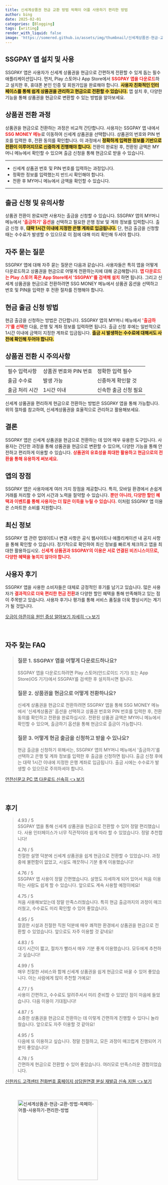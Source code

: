 ```yaml
---
title: 신세계상품권 현금 교환 방법 쓱페이 어플 사용하기 편리한 방법
author: bing
date: 2025-02-01
categories: [Blogging]
tags: [writing]
render_with_liquid: false
image: 'https://somered.github.io/assets/img/thumbnail/신세계상품권-현금-교환-방법-쓱페이-어플-사용하기-편리한-방법.webp'
---
```



<h2 id='SSGPAY_앱_설치_및_사용'>SSGPAY 앱 설치 및 사용</h2>

<p>SSGPAY 앱은 사용자가 신세계 상품권을 현금으로 간편하게 전환할 수 있게 돕는 필수 애플리케이션입니다. 먼저, Play 스토어나 App Store에서 <b><span style="color: #ee2323;">SSGPAY 앱을 다운로드</span></b>하고 설치한 후, 휴대폰 본인 인증 및 회원가입을 완료해야 합니다. <b><span style="background-color: #ffe066;">사용자 친화적인 인터페이스를 통해 쉽게 상품권을 관리하고 현금으로 전환할 수 있습니다.</span></b> 앱 설치 후, 다양한 기능을 통해 상품권을 현금으로 변환할 수 있는 방법을 알아보세요.</p>

<h2 id='상품권_전환_과정'>상품권 전환 과정</h2>

<p>상품권을 현금으로 전환하는 과정은 비교적 간단합니다. 사용자는 SSGPAY 앱 내에서 <b><span style="color: #ee2323;">SSG MONEY 메뉴</span></b>로 이동하여 신세계 상품권을 선택합니다. 상품권의 번호와 PIN 번호를 입력한 후, 전환 동의를 확인합니다. 이 과정에서 <b><span style="background-color: #ffe066;">정확하게 입력한 정보를 기반으로 전환이 이루어지므로 신중하게 진행해야 합니다.</span></b> 전환이 완료된 후, 전환된 금액은 MY머니 메뉴에서 확인할 수 있으며 출금 신청을 통해 현금으로 받을 수 있습니다.</p>

<hr />

<ul>
    <li>신세계 상품권 번호 및 PIN 번호를 입력하는 과정입니다.</li>
    <li>정확한 정보를 입력했는지 반드시 확인해야 합니다.</li>
    <li>전환 후 MY머니 메뉴에서 금액을 확인할 수 있습니다.</li>
</ul>

<hr />

<h2 id='출금_신청_및_유의사항'>출금 신청 및 유의사항</h2>

<p>상품권 전환이 완료되면 사용자는 출금을 신청할 수 있습니다. SSGPAY 앱의 MY머니 메뉴에서 <b><span style="color: #ee2323;">'출금하기' 옵션</span></b>을 선택하고 필요한 은행 정보 및 계좌 정보를 입력합니다. 출금 신청 후, <b><span style="background-color: #ffe066;">대략 1시간 이내에 지정한 은행 계좌로 입금됩니다.</span></b> 단, 현금 출금을 신청할 때는 수수료가 발생할 수 있으므로 이 점에 대해 미리 확인해 두셔야 합니다.</p>

<h2 id='자주_묻는_질문'>자주 묻는 질문</h2>

<p>SSGPAY 앱에 대해 자주 묻는 질문은 다음과 같습니다. 사용자들은 특히 앱을 어떻게 다운로드하고 상품권을 현금으로 어떻게 전환하는지에 대해 궁금해합니다. <b><span style="color: #ee2323;">앱 다운로드는 Play 스토어 혹은 App Store에서 'SSGPAY'를 검색해 설치</span></b> 하면 됩니다. 그리고 신세계 상품권을 현금으로 전환하려면 SSG MONEY 메뉴에서 상품권 옵션을 선택하고 번호 및 PIN을 입력한 후 전환 절차를 진행해야 합니다.</p>

<h2 id='현금_출금_신청_방법'>현금 출금 신청 방법</h2>

<p>현금 출금을 신청하는 방법은 간단합니다. SSGPAY 앱의 MY머니 메뉴에서 <b><span style="color: #ee2323;">'출금하기'를 선택</span></b>한 다음, 은행 및 계좌 정보를 입력하면 됩니다. 출금 신청 후에는 일반적으로 1시간 이내에 금액이 지정한 계좌로 입금됩니다. <b><span style="background-color: #ffe066;">출금 시 발생하는 수수료에 대해서도 사전에 확인해 두어야 합니다.</span></b></p>

<h2 id='상품권_전환시_주의사항'>상품권 전환 시 주의사항</h2>

<table>
    <tr>
        <td>필수 입력사항</td>
        <td>상품권 번호와 PIN 번호</td>
        <td>정확한 입력 필수</td>
    </tr>
    <tr>
        <td>출금 수수료</td>
        <td>발생 가능</td>
        <td>신중하게 확인할 것</td>
    </tr>
    <tr>
        <td>출금 처리 시간</td>
        <td>1시간 이내</td>
        <td>신속한 출금 신청 필요</td>
    </tr>
</table>

<p>신세계 상품권을 편리하게 현금으로 전환하는 방법은 SSGPAY 앱을 통해 가능합니다. 위의 절차를 참고하여, 신세계상품권을 효율적으로 관리하고 활용해보세요.</p>

<h2 id='결론'>결론</h2>

<p>SSGPAY 앱은 신세계 상품권을 현금으로 전환하는 데 있어 매우 유용한 도구입니다. 사용자는 간단한 과정을 통해 상품권을 현금으로 변환할 수 있으며, 다양한 기능을 통해 안전하고 편리하게 이용할 수 있습니다. <b><span style="color: #ee2323;">상품권의 유효성을 최대한 활용하고 현금으로의 전환을 통해 유용하게 써보세요.</span></b></p>

<h2 id='앱의_장점'>앱의 장점</h2>

<p>SSGPAY 앱은 사용자에게 여러 가지 장점을 제공합니다. 특히, 모바일 환경에서 손쉽게 거래를 처리할 수 있어 시간과 노력을 절약할 수 있습니다. <b><span style="color: #ee2323;">뿐만 아니라, 다양한 할인 혜택과 이벤트를 통해 사용자는 더 많은 이득을 누릴 수 있습니다.</span></b> 이처럼 SSGPAY 앱 이용은 스마트한 소비를 지원합니다.</p>

<h2 id='최신_정보'>최신 정보</h2>

<p>SSGPAY 앱 관련 업데이트나 변경 사항은 공식 웹사이트나 애플리케이션 내 공지 사항을 통해 확인할 수 있습니다. 정기적으로 확인하여 최신 정보를 빠르게 체크하고 앱을 최대한 활용하십시오. <b><span style="color: #ee2323;">신세계 상품권과 SSGPAY의 이용은 서로 연결된 비즈니스이므로, 다양한 혜택을 놓치지 않아야 합니다.</span></b></p>

<h2 id='사용자_후기'>사용자 후기</h2>

<p>SSGPAY 앱을 사용한 소비자들은 대체로 긍정적인 후기를 남기고 있습니다. 많은 사용자가 <b><span style="color: #ee2323;">결과적으로 더욱 편리한 현금 전환</span></b>과 다양한 할인 혜택을 통해 만족해하고 있는 점이 주목받고 있습니다. 사용자 후기나 평가를 통해 서비스 품질을 더욱 향상시키는 계기가 될 것입니다.</p>


<p><a class="click-button" title="오금이 아픈이유 원인 증상 알아보기 자세히" href="https://somered.github.io/posts/%EC%98%A4%EA%B8%88%EC%9D%B4-%EC%95%84%ED%94%88%EC%9D%B4%EC%9C%A0-%EC%9B%90%EC%9D%B8-%EC%A6%9D%EC%83%81-%EC%95%8C%EC%95%84%EB%B3%B4%EA%B8%B0-%EC%9E%90%EC%84%B8%ED%9E%88/" rel="dofollow">오금이 아픈이유 원인 증상 알아보기 자세히 👈 보기</a></p><br>
<h2 id='자주_찾는_FAQ'>자주 찾는 FAQ</h2>
<div itemscope="" itemtype="https://schema.org/FAQPage"> 
<blockquote> 
<div itemscope="" itemprop="mainEntity" itemtype="https://schema.org/Question"> 
<h3 itemprop="name">질문 1. SSGPAY 앱을 어떻게 다운로드하나요?</h3> 
<div itemscope="" itemprop="acceptedAnswer" itemtype="https://schema.org/Answer"> 
<span itemprop="text"> 
<p>SSGPAY 앱을 다운로드하려면 Play 스토어(안드로이드 기기) 또는 App Store(iOS 기기)에서 SSGPAY를 검색한 후 설치하시면 됩니다.</p> 
</span> 
</div> 
</div> 

<div itemscope="" itemprop="mainEntity" itemtype="https://schema.org/Question"> 
<h3 itemprop="name">질문 2. 상품권을 현금으로 어떻게 전환하나요?</h3> 
<div itemscope="" itemprop="acceptedAnswer" itemtype="https://schema.org/Answer"> 
<span itemprop="text"> 
<p>신세계 상품권을 현금으로 전환하려면 SSGPAY 앱을 통해 SSG MONEY 메뉴에서 '신세계상품권' 옵션을 선택하고 상품권 번호와 PIN 번호를 입력한 후, 전환 동의를 확인하고 전환을 완료하십시오. 전환된 상품권 금액은 MY머니 메뉴에서 확인할 수 있으며, 출금하기 옵션을 통해 현금으로 출금이 가능합니다.</p> 
</span> 
</div> 
</div> 

<div itemscope="" itemprop="mainEntity" itemtype="https://schema.org/Question"> 
<h3 itemprop="name">질문 3. 어떻게 현금 출금을 신청하고 받을 수 있나요?</h3> 
<div itemscope="" itemprop="acceptedAnswer" itemtype="https://schema.org/Answer"> 
<span itemprop="text"> 
<p>현금 출금을 신청하기 위해서는, SSGPAY 앱의 MY머니 메뉴에서 '출금하기'를 선택하고 은행 및 계좌 정보를 입력한 후 출금을 신청하면 됩니다. 출금 신청 후에는 대략 1시간 이내에 지정한 은행 계좌로 입금됩니다. 출금 시에는 수수료가 발생할 수 있으므로 주의하셔야 합니다.</p> 
</span> 
</div> 
</div> 
</blockquote> 
</div>
<p><a class="click-button" title="안전신문고 PC 앱 다운로드 신속히" href="https://somered.github.io/posts/%EC%95%88%EC%A0%84%EC%8B%A0%EB%AC%B8%EA%B3%A0-PC-%EC%95%B1-%EB%8B%A4%EC%9A%B4%EB%A1%9C%EB%93%9C-%EC%8B%A0%EC%86%8D%ED%9E%88/" rel="dofollow">안전신문고 PC 앱 다운로드 신속히 👈 보기</a></p><br>
<h2 id='후기'>후기</h2>
<div itemscope itemtype="https://schema.org/Product">
  <blockquote>
  <div itemprop="review" itemscope itemtype="https://schema.org/Review">
      <div itemprop="reviewRating" itemscope itemtype="https://schema.org/Rating"> <span itemprop="ratingValue">4.93</span> / <span itemprop="bestRating">5</span> </div>
      <span itemprop="reviewBody">SSGPAY 앱을 통해 신세계 상품권을 현금으로 전환할 수 있어 정말 편리했습니다. 사용 인터페이스가 너무 직관적이라 쉽게 따라 할 수 있었습니다. 정말 추천합니다!</span>
  </div>
  <br>
  <div itemprop="review" itemscope itemtype="https://schema.org/Review">
      <div itemprop="reviewRating" itemscope itemtype="https://schema.org/Rating"> <span itemprop="ratingValue">4.76</span> / <span itemprop="bestRating">5</span> </div>
      <span itemprop="reviewBody">친절한 설명 덕분에 신세계 상품권을 쉽게 현금으로 전환할 수 있었습니다. 과정 중에 불편함이 없었고, 시설도 깨끗하니 기분 좋게 이용했습니다!</span>
  </div>
  <br>
  <div itemprop="review" itemscope itemtype="https://schema.org/Review">
      <div itemprop="reviewRating" itemscope itemtype="https://schema.org/Rating"> <span itemprop="ratingValue">4.76</span> / <span itemprop="bestRating">5</span> </div>
      <span itemprop="reviewBody">SSGPAY 앱 사용이 정말 간편했습니다. 설명도 자세하게 되어 있어서 처음 이용하는 사람도 쉽게 할 수 있습니다. 앞으로도 계속 사용할 예정이에요!</span>
  </div>
  <br>
  <div itemprop="review" itemscope itemtype="https://schema.org/Review">
      <div itemprop="reviewRating" itemscope itemtype="https://schema.org/Rating"> <span itemprop="ratingValue">4.75</span> / <span itemprop="bestRating">5</span> </div>
      <span itemprop="reviewBody">처음 사용해보았는데 정말 만족스러웠습니다. 특히 현금 출금까지의 과정이 매끄러웠고, 수수료도 미리 확인할 수 있어 좋았습니다.</span>
  </div>
  <br>
  <div itemprop="review" itemscope itemtype="https://schema.org/Review">
      <div itemprop="reviewRating" itemscope itemtype="https://schema.org/Rating"> <span itemprop="ratingValue">4.95</span> / <span itemprop="bestRating">5</span> </div>
      <span itemprop="reviewBody">깔끔한 시설과 친절한 직원 덕분에 매우 쾌적한 환경에서 상품권을 현금으로 전환할 수 있었습니다. 앞으로도 자주 이용할 것 같네요!</span>
  </div>
  <br>
  <div itemprop="review" itemscope itemtype="https://schema.org/Review">
      <div itemprop="reviewRating" itemscope itemtype="https://schema.org/Rating"> <span itemprop="ratingValue">4.83</span> / <span itemprop="bestRating">5</span> </div>
      <span itemprop="reviewBody">대기 시간이 짧고, 절차가 빨라서 매우 기분 좋게 이용했습니다. 모두에게 추천하고 싶습니다!</span>
  </div>
  <br>
  <div itemprop="review" itemscope itemtype="https://schema.org/Review">
      <div itemprop="reviewRating" itemscope itemtype="https://schema.org/Rating"> <span itemprop="ratingValue">4.99</span> / <span itemprop="bestRating">5</span> </div>
      <span itemprop="reviewBody">매우 친절한 서비스와 함께 신세계 상품권을 쉽게 현금으로 바꿀 수 있어 좋았습니다. 아는 사람에게 많이 추천할 거예요!</span>
  </div>
  <br>
  <div itemprop="review" itemscope itemtype="https://schema.org/Review">
      <div itemprop="reviewRating" itemscope itemtype="https://schema.org/Rating"> <span itemprop="ratingValue">4.77</span> / <span itemprop="bestRating">5</span> </div>
      <span itemprop="reviewBody">사용이 간편하고, 수수료도 알려주셔서 미리 준비할 수 있었던 점이 마음에 들었습니다. 다음 이용이 기대됩니다!</span>
  </div>
  <br>
  <div itemprop="review" itemscope itemtype="https://schema.org/Review">
      <div itemprop="reviewRating" itemscope itemtype="https://schema.org/Rating"> <span itemprop="ratingValue">4.87</span> / <span itemprop="bestRating">5</span> </div>
      <span itemprop="reviewBody">소중한 상품권을 현금으로 전환하는 데 이렇게 간편하게 진행할 수 있다니 놀라웠습니다. 앞으로도 자주 이용할 것 같아요!</span>
  </div>
  <br>
  <div itemprop="review" itemscope itemtype="https://schema.org/Review">
      <div itemprop="reviewRating" itemscope itemtype="https://schema.org/Rating"> <span itemprop="ratingValue">4.95</span> / <span itemprop="bestRating">5</span> </div>
      <span itemprop="reviewBody">다음에 또 이용하고 싶습니다. 정말 친절하고, 모든 과정이 매끄럽게 진행되어 기분이 좋았습니다!</span>
  </div>
  <br>
  <div itemprop="review" itemscope itemtype="https://schema.org/Review">
      <div itemprop="reviewRating" itemscope itemtype="https://schema.org/Rating"> <span itemprop="ratingValue">4.78</span> / <span itemprop="bestRating">5</span> </div>
      <span itemprop="reviewBody">간편하게 현금으로 전환할 수 있어 좋았습니다. 여러모로 만족스러운 경험이었습니다.</span>
  </div>
  </blockquote>
</div>
<p><a class="click-button" title="신한카드 고객센터 전화번호 홈페이지 상담원연결 분실 재발급 신속 지원" href="https://somered.github.io/posts/%EC%8B%A0%ED%95%9C%EC%B9%B4%EB%93%9C-%EA%B3%A0%EA%B0%9D%EC%84%BC%ED%84%B0-%EC%A0%84%ED%99%94%EB%B2%88%ED%98%B8-%ED%99%88%ED%8E%98%EC%9D%B4%EC%A7%80-%EC%83%81%EB%8B%B4%EC%9B%90%EC%97%B0%EA%B2%B0-%EB%B6%84%EC%8B%A4-%EC%9E%AC%EB%B0%9C%EA%B8%89-%EC%8B%A0%EC%86%8D-%EC%A7%80%EC%9B%90/" rel="dofollow">신한카드 고객센터 전화번호 홈페이지 상담원연결 분실 재발급 신속 지원 👈 보기</a></p><br>
<figure class="image"><img src="https://somered.github.io/assets/img/thumbnail/신세계상품권-현금-교환-방법-쓱페이-어플-사용하기-편리한-방법.webp" alt="신세계상품권-현금-교환-방법-쓱페이-어플-사용하기-편리한-방법" width="256" height="256"></figure>